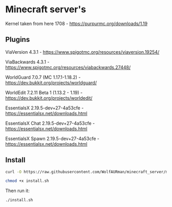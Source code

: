 # Minecraft server's
Kernel taken from here 1708 - https://purpurmc.org/downloads/1.19
## Plugins
ViaVersion 4.3.1 - https://www.spigotmc.org/resources/viaversion.19254/

ViaBackwards 4.3.1 - https://www.spigotmc.org/resources/viabackwards.27448/

WorldGuard 7.0.7 (MC 1.17.1-1.18.2) - https://dev.bukkit.org/projects/worldguard/

WorldEdit 7.2.11 Beta 1 (1.13.2 - 1.19) - https://dev.bukkit.org/projects/worldedit/

EssentialsX 2.19.5-dev+27-4a53cfe - https://essentialsx.net/downloads.html

EssentialsX Chat 2.19.5-dev+27-4a53cfe - https://essentialsx.net/downloads.html

EssentialsX Spawn 2.19.5-dev+27-4a53cfe - https://essentialsx.net/downloads.html

## Install
```bash
curl -O https://raw.githubusercontent.com/WolfAURman/minecraft_server/minecraft_server
```

```bash
chmod +x install.sh
```

Then run it:

```sh
./install.sh
```
